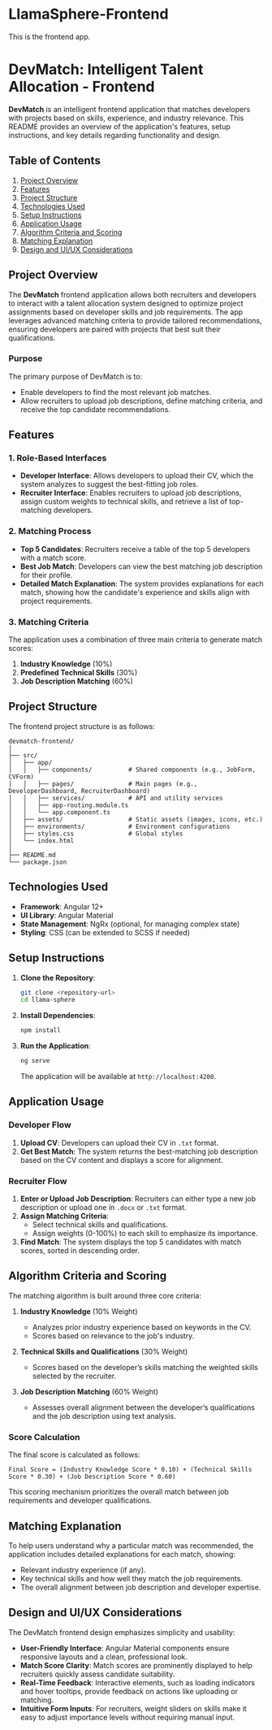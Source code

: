 # LlamaSphere-Frontend

This is the frontend app.


# DevMatch: Intelligent Talent Allocation - Frontend

**DevMatch** is an intelligent frontend application that matches developers with projects based on skills, experience, and industry relevance. This README provides an overview of the application's features, setup instructions, and key details regarding functionality and design.

## Table of Contents

1. [Project Overview](#project-overview)
2. [Features](#features)
3. [Project Structure](#project-structure)
4. [Technologies Used](#technologies-used)
5. [Setup Instructions](#setup-instructions)
6. [Application Usage](#application-usage)
7. [Algorithm Criteria and Scoring](#algorithm-criteria-and-scoring)
8. [Matching Explanation](#matching-explanation)
9. [Design and UI/UX Considerations](#design-and-uiux-considerations)

## Project Overview

The **DevMatch** frontend application allows both recruiters and developers to interact with a talent allocation system designed to optimize project assignments based on developer skills and job requirements. The app leverages advanced matching criteria to provide tailored recommendations, ensuring developers are paired with projects that best suit their qualifications.

### Purpose

The primary purpose of DevMatch is to:
- Enable developers to find the most relevant job matches.
- Allow recruiters to upload job descriptions, define matching criteria, and receive the top candidate recommendations.

## Features

### 1. Role-Based Interfaces
- **Developer Interface**: Allows developers to upload their CV, which the system analyzes to suggest the best-fitting job roles.
- **Recruiter Interface**: Enables recruiters to upload job descriptions, assign custom weights to technical skills, and retrieve a list of top-matching developers.

### 2. Matching Process
- **Top 5 Candidates**: Recruiters receive a table of the top 5 developers with a match score.
- **Best Job Match**: Developers can view the best matching job description for their profile.
- **Detailed Match Explanation**: The system provides explanations for each match, showing how the candidate's experience and skills align with project requirements.

### 3. Matching Criteria
The application uses a combination of three main criteria to generate match scores:
1. **Industry Knowledge** (10%)
2. **Predefined Technical Skills** (30%)
3. **Job Description Matching** (60%)

## Project Structure

The frontend project structure is as follows:

```
devmatch-frontend/
│
├── src/
│   ├── app/
│   │   ├── components/          # Shared components (e.g., JobForm, CVForm)
│   │   ├── pages/               # Main pages (e.g., DeveloperDashboard, RecruiterDashboard)
│   │   ├── services/            # API and utility services
│   │   ├── app-routing.module.ts
│   │   └── app.component.ts
│   ├── assets/                  # Static assets (images, icons, etc.)
│   ├── environments/            # Environment configurations
│   ├── styles.css               # Global styles
│   └── index.html
│
├── README.md
└── package.json
```

## Technologies Used

- **Framework**: Angular 12+
- **UI Library**: Angular Material
- **State Management**: NgRx (optional, for managing complex state)
- **Styling**: CSS (can be extended to SCSS if needed)

## Setup Instructions

1. **Clone the Repository**:
   ```bash
   git clone <repository-url>
   cd llama-sphere
   ```

2. **Install Dependencies**:
   ```bash
   npm install
   ```

3. **Run the Application**:
   ```bash
   ng serve
   ```
   The application will be available at `http://localhost:4200`.

## Application Usage

### Developer Flow

1. **Upload CV**: Developers can upload their CV in `.txt` format.
2. **Get Best Match**: The system returns the best-matching job description based on the CV content and displays a score for alignment.

### Recruiter Flow

1. **Enter or Upload Job Description**: Recruiters can either type a new job description or upload one in `.docx` or `.txt` format.
2. **Assign Matching Criteria**:
   - Select technical skills and qualifications.
   - Assign weights (0-100%) to each skill to emphasize its importance.
3. **Find Match**: The system displays the top 5 candidates with match scores, sorted in descending order.

## Algorithm Criteria and Scoring

The matching algorithm is built around three core criteria:

1. **Industry Knowledge** (10% Weight)
   - Analyzes prior industry experience based on keywords in the CV.
   - Scores based on relevance to the job's industry.

2. **Technical Skills and Qualifications** (30% Weight)
   - Scores based on the developer’s skills matching the weighted skills selected by the recruiter.

3. **Job Description Matching** (60% Weight)
   - Assesses overall alignment between the developer’s qualifications and the job description using text analysis.

### Score Calculation

The final score is calculated as follows:

```
Final Score = (Industry Knowledge Score * 0.10) + (Technical Skills Score * 0.30) + (Job Description Score * 0.60)
```

This scoring mechanism prioritizes the overall match between job requirements and developer qualifications.

## Matching Explanation

To help users understand why a particular match was recommended, the application includes detailed explanations for each match, showing:
- Relevant industry experience (if any).
- Key technical skills and how well they match the job requirements.
- The overall alignment between job description and developer expertise.

## Design and UI/UX Considerations

The DevMatch frontend design emphasizes simplicity and usability:
- **User-Friendly Interface**: Angular Material components ensure responsive layouts and a clean, professional look.
- **Match Score Clarity**: Match scores are prominently displayed to help recruiters quickly assess candidate suitability.
- **Real-Time Feedback**: Interactive elements, such as loading indicators and hover tooltips, provide feedback on actions like uploading or matching.
- **Intuitive Form Inputs**: For recruiters, weight sliders on skills make it easy to adjust importance levels without requiring manual input.
  
